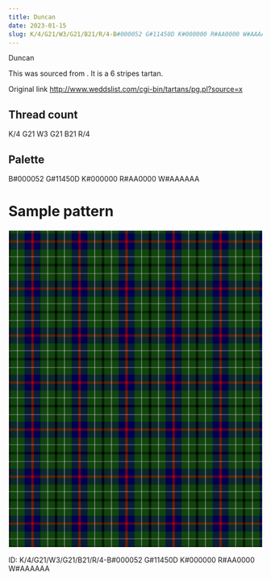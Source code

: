 ```yaml
---
title: Duncan
date: 2023-01-15
slug: K/4/G21/W3/G21/B21/R/4-B#000052 G#11450D K#000000 R#AA0000 W#AAAAAA
---
```

Duncan

This was sourced from <no value>.  It is a 6 stripes tartan.

Original link http://www.weddslist.com/cgi-bin/tartans/pg.pl?source=x

## Thread count
K/4 G21 W3 G21 B21 R/4

## Palette
B#000052 G#11450D K#000000 R#AA0000 W#AAAAAA

# Sample pattern

![Tartan detail](tartan.png "K/4 G21 W3 G21 B21 R/4 tartan")

ID: K/4/G21/W3/G21/B21/R/4-B#000052 G#11450D K#000000 R#AA0000 W#AAAAAA